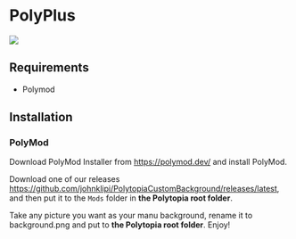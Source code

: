 ﻿# PolyPlus
![](https://img.shields.io/github/downloads/johnklipi/PolytopiaCustomBackground/total)
## Requirements

- Polymod

## Installation

### PolyMod

Download PolyMod Installer from https://polymod.dev/ and install PolyMod.

Download one of our releases https://github.com/johnklipi/PolytopiaCustomBackground/releases/latest, and then put it to the `Mods` folder in **the Polytopia root folder**.

Take any picture you want as your manu background, rename it to background.png and put to **the Polytopia root folder**.
Enjoy!
